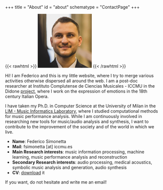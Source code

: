 +++
title = "About"
id = "about"
schematype = "ContactPage"
+++

{{< rawhtml >}}
<img src="/img/image.jpg" alt="Personal Image" style="width:35%;"/>
{{< /rawhtml >}}

Hi! I am Federico and this is my little website, where I try to merge various
activities otherwise dispersed all around the web. I am a post-doc researcher
at Instituto Complutense de Ciencias Musicales - ICCMU in the Didone
[project](//didone.eu), where I work on the expression of emotions in the 18th
century Italian Opera. 

I have taken my Ph.D. in Computer Science at the University of Milan in the
[LIM - Music Informatics Laboratory](http://www.lim.di.unimi.it/), where I
studied computational methods for music performance analysis. While I am
continuously involved in researching new tools for music/audio analysis and
synthesis, I want to contribute to the improvement of the society and of the
world in which we live.

* **Name**: Federico Simonetta
* **Mail**: fsimonetta [at] iccmu.es
* **Main Research interests**: music information processing, machine learning, music performance analysis and reconstruction
* **Secondary Research interests**: audio processing, medical acoustics, symbolic music analysis and generation, audio synthesis
* **CV**: [download](/cv.pdf) it

If you want, do not hesitate and write me an email!

